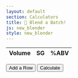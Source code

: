 ```yaml
---
layout: default
section: Calculators
title: 🥣 Blend a Batch!
js: new_blender
style: new_blender
---
```

<script src="/assets/js/common.js" type="text/javascript"></script>

<table id="blendees">
  <thead>
    <tr><th>Volume</th><th>SG</th><th>%ABV</th></tr>
  </thead>
  <tbody>
  </tbody>
</table>
<script type="text/javascript">
  add_blender_row()
  add_blender_row()
</script>

<button type="button" onClick="add_blender_row()">Add a Row</button>
<button type="button" onClick="blend()">Calculate</button>

<div id="results"></div>
